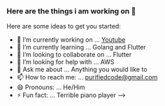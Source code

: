 ### Here are the things i am working on 👋

Here are some ideas to get you started:

- 🔭 I’m currently working on ... [Youtube](https://www.youtube.com/channel/UCSssI94CghpvriZbM5uD5Bg)
- 🌱 I’m currently learning ... Golang and Flutter
- 👯 I’m looking to collaborate on ...  Flutter
- 🤔 I’m looking for help with ... AWS
- 💬 Ask me about ... Anything you would like to
- 📫 How to reach me: ... <purifiedcode@gmail.com>
- 😄 Pronouns: ... He/Him
- ⚡ Fun fact: ... Terrible piano player
-->
